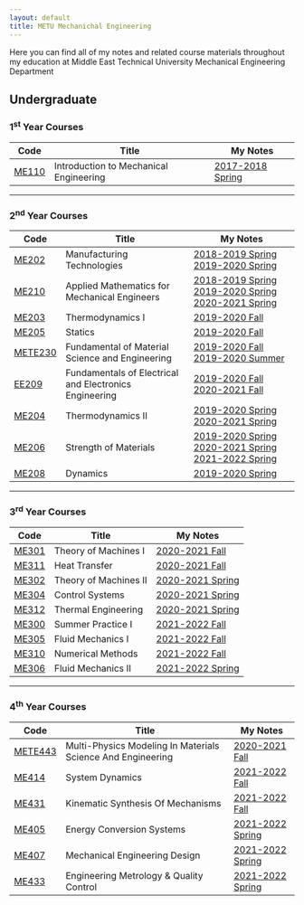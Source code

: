 ```yaml
---
layout: default
title: METU Mechanichal Engineering
---
```

Here you can find all of my notes and related course materials throughout my education at Middle East Technical University Mechanical Engineering Department
## Undergraduate
### 1<sup>st</sup> Year Courses

| Code                                                                         | Title                                  | My Notes |
| ---------------------------------------------------------------------------- | -------------------------------------- | -------- |
| [ME110](https://catalog.metu.edu.tr/course.php?prog=569&course_code=5690110) | Introduction to Mechanical Engineering | [2017-2018 Spring](https://drive.google.com/drive/folders/1Vg_rQASQAkpuCn23zn3XAGdrGHNXsmUB?usp=sharing)|

---

### 2<sup>nd</sup> Year Courses

| Code                                                                         | Title                                   | My Notes |
| ---------------------------------------------------------------------------- | --------------------------------------- | ----- |
| [ME202](https://catalog.metu.edu.tr/course.php?course_code=5690202) | Manufacturing Technologies | [2018-2019 Spring](https://drive.google.com/drive/folders/1TIozv47L-s00U6psvhGdFq5A-u3eqxle?usp=sharing) [2019-2020 Spring](https://drive.google.com/drive/folders/1G7lvOqA3OECn948gKizS10-Ns2s4elr_?usp=sharing)|
| [ME210](https://catalog.metu.edu.tr/course.php?course_code=5690210) | 	Applied Mathematics for Mechanical Engineers | [2018-2019 Spring](https://drive.google.com/drive/folders/1-r4iDsOwSCSk7Uep0qqVBXz7QmGm3xKK?usp=sharing) [2019-2020 Spring](https://drive.google.com/drive/folders/1NYW7TLLlj9QKwwmews87owQAIrU3u2ur?usp=sharing) [2020-2021 Spring](https://drive.google.com/drive/folders/1mZCQ0g94DL1FCKEDtdOFAkgXyAmznYaw?usp=sharing)|
| [ME203](https://catalog.metu.edu.tr/course.php?course_code=5690203) | 	Thermodynamics I | [2019-2020 Fall](https://drive.google.com/drive/folders/1S9nfXhf1KaHBOM5MEUiPmbIK_6_pU8D_?usp=sharing) |
| [ME205](https://catalog.metu.edu.tr/course.php?course_code=5690205) | 	Statics | [2019-2020 Fall](https://drive.google.com/drive/folders/1IrjDNAv165s46zjg4CgkZrJH7GzIl53g?usp=sharing) |
| [METE230](https://catalog.metu.edu.tr/course.php?course_code=5700227) | 	Fundamental of Material Science and Engineering | [2019-2020 Fall](https://drive.google.com/drive/folders/1TE7be5r95YxAVBNkv0SPRHWwO_iy46dK?usp=sharing) [2019-2020 Summer](https://drive.google.com/drive/folders/1avBJIzNIIL-xB0SF5VDe4ywfges6pQaj?usp=sharing)|
| [EE209](https://catalog.metu.edu.tr/course.php?course_code=5670209) | 	Fundamentals of Electrical and Electronics Engineering | [2019-2020 Fall](https://drive.google.com/drive/folders/1kKGbfAwOcswpTZXcl5LT5shDrpLepmzm?usp=sharing) [2020-2021 Fall](https://drive.google.com/drive/folders/1dLfm8kqWOI2ianiaOCLwMnT4rEvyy7ce?usp=sharing) |
| [ME204](https://catalog.metu.edu.tr/course.php?course_code=5690204) | 	Thermodynamics II | [2019-2020 Spring](https://drive.google.com/drive/folders/1foVkPsCkMPyJ-GCuY7xlmMEuBPJn4gfI?usp=sharing) [2020-2021 Spring](https://drive.google.com/drive/folders/1bnyd3zJxnbY3myngzlF9bFuZuYFh1n0w?usp=sharing)|
| [ME206](https://catalog.metu.edu.tr/course.php?course_code=5690206) | 	Strength of Materials | [2019-2020 Spring](https://drive.google.com/drive/folders/1yFK29a7lluLSCdgEdF_YxOKiuIwGrNzd?usp=sharing) [2020-2021 Spring](https://drive.google.com/drive/folders/1QkjzIS1sohcxqEwknik2q7dkPI9vz8dC?usp=sharing) [2021-2022 Spring](https://drive.google.com/drive/folders/17iZfDF-YWsj2fSdD4jmLBHZm4mQNDoIT?usp=sharing)|
| [ME208](https://catalog.metu.edu.tr/course.php?course_code=5690208) | 	Dynamics | [2019-2020 Spring](https://drive.google.com/drive/folders/1xnJqWcKuUoCG3Kr0R0mnO3D1Rh87ZQml?usp=sharing) |

---

### 3<sup>rd</sup> Year Courses

| Code                                                                         | Title                                   | My Notes |
| ---------------------------------------------------------------------------- | --------------------------------------- | ----- |
| [ME301](https://catalog.metu.edu.tr/course.php?course_code=5690301) | 	Theory of Machines I | [2020-2021 Fall](https://drive.google.com/drive/folders/1kfCrjskgq4xpuwHk175AjTdGYIVSE7vQ?usp=sharing) |
| [ME311](https://catalog.metu.edu.tr/course.php?course_code=5690311) | 	Heat Transfer | [2020-2021 Fall](https://drive.google.com/drive/folders/1IoigmEGmq377pdJEP_ZNB6xpO5DrbtIp?usp=sharing) |
| [ME302](https://catalog.metu.edu.tr/course.php?course_code=5690302) | 	Theory of Machines II | [2020-2021 Spring](https://drive.google.com/drive/folders/1aa5L9wEjcEcqRCYDtd6Cb0T0lWsSOtqE?usp=sharing) |
| [ME304](https://catalog.metu.edu.tr/course.php?course_code=5690304) | 	Control Systems | [2020-2021 Spring](https://drive.google.com/drive/folders/1ABuq12JNsalCFEYq0idQ3TSuxY4j9SMr?usp=sharing) |
| [ME312](https://catalog.metu.edu.tr/course.php?course_code=5690312) | 	Thermal Engineering | [2020-2021 Spring](https://drive.google.com/drive/folders/1hNWUarE7b5SOnImaMaN0_qxp6jctonZE?usp=sharing) |
| [ME300](https://catalog.metu.edu.tr/course.php?course_code=5690300) | 	Summer Practice I | [2021-2022 Fall](https://drive.google.com/drive/folders/1-8Q-P01MkmEcBpKTx-QBjiYjTZsodQp3?usp=sharing) |
| [ME305](https://catalog.metu.edu.tr/course.php?course_code=5690305) | 	Fluid Mechanics I | [2021-2022 Fall](https://drive.google.com/drive/folders/1-BC_jYBNfe0v9Rlh3tzj8U-zmLLfL05l?usp=sharing) |
| [ME310](https://catalog.metu.edu.tr/course.php?course_code=5690310) | 	Numerical Methods | [2021-2022 Fall](https://drive.google.com/drive/folders/109UhWxd1ZabjqTtd9A_06OoHUyHzatOz?usp=sharing) |
| [ME306](https://catalog.metu.edu.tr/course.php?course_code=5690306) | 	Fluid Mechanics II | [2021-2022 Spring](https://drive.google.com/drive/folders/17g0rkHctPCokk2D2agv3hunUNhjI8S3o?usp=sharing) |

---

### 4<sup>th</sup> Year Courses

| Code                                                                         | Title                                   | My Notes |
| ---------------------------------------------------------------------------- | --------------------------------------- | ----- |
| [METE443](https://catalog.metu.edu.tr/course.php?prog=570&course_code=5700443) | 	Multi-Physics Modeling In Materials Science And Engineering | [2020-2021 Fall](https://drive.google.com/drive/folders/1UrqkKDAfBb9XAj0kNgnVIelXtFYQhfYK?usp=sharing) |
| [ME414](https://catalog.metu.edu.tr/course.php?course_code=5690414) | 	System Dynamics | [2021-2022 Fall](https://drive.google.com/drive/folders/11h3hz5EHOFFwJheI1jwxkcOFKE7hBTpl?usp=sharing) |
| [ME431](https://catalog.metu.edu.tr/course.php?course_code=5690431) | 	Kinematic Synthesis Of Mechanisms | [2021-2022 Fall](https://drive.google.com/drive/folders/1-BoxZ1w-3ZhI-RwjwhbuT4IjURUQoF47?usp=sharing) |
| [ME405](https://catalog.metu.edu.tr/course.php?course_code=5690405) | 	Energy Conversion Systems | [2021-2022 Spring](https://drive.google.com/drive/folders/18aK1XwceKqhu1PFdKfpGVVIf68UrgkjE?usp=sharing) |
| [ME407](https://catalog.metu.edu.tr/course.php?course_code=5690407) | 	Mechanical Engineering Design | [2021-2022 Spring](https://drive.google.com/drive/folders/18MxJj68Efn4vo7b-pqilon7SqB1lSa1o?usp=sharing) |
| [ME433](https://catalog.metu.edu.tr/course.php?course_code=5690433) | 	Engineering Metrology & Quality Control | [2021-2022 Spring](https://drive.google.com/drive/folders/18NdZxRUga-v16nE5tQWkw0_2Y2p79SMs?usp=sharing) |
